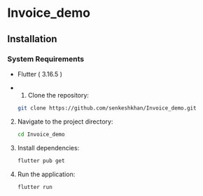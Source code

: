 # Invoice_demo
## Installation
### System Requirements
- Flutter ( 3.16.5 )
  
- 1. Clone the repository:

    ```bash
    git clone https://github.com/senkeshkhan/Invoice_demo.git
    ```

2. Navigate to the project directory:

    ```bash
    cd Invoice_demo
    ```

3. Install dependencies:

    ```bash
    flutter pub get
    ```

4. Run the application:

    ```bash
    flutter run
    ```
